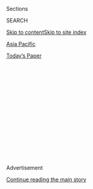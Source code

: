<div id="app">

<div>

<div>

<div>

<div class="NYTAppHideMasthead css-1q2w90k e1suatyy0">

<div class="section css-ui9rw0 e1suatyy2">

<div class="css-eph4ug er09x8g0">

<div class="css-6n7j50">

</div>

<span class="css-1dv1kvn">Sections</span>

<div class="css-10488qs">

<span class="css-1dv1kvn">SEARCH</span>

</div>

[Skip to content](#site-content)[Skip to site index](#site-index)

</div>

<div id="masthead-section-label" class="css-1wr3we4 eaxe0e00">

[Asia
Pacific](https://www.nytimes.com/section/world/asia)

</div>

<div class="css-10698na e1huz5gh0">

</div>

</div>

<div id="masthead-bar-one" class="section hasLinks css-15hmgas e1csuq9d3">

<div class="css-uqyvli e1csuq9d0">

</div>

<div class="css-1uqjmks e1csuq9d1">

</div>

<div class="css-9e9ivx">

[](https://myaccount.nytimes.com/auth/login?response_type=cookie&client_id=vi)

</div>

<div class="css-1bvtpon e1csuq9d2">

[Today’s
Paper](https://www.nytimes.com/section/todayspaper)

</div>

</div>

</div>

</div>

<div data-aria-hidden="false">

<div id="site-content" data-role="main">

<div>

<div class="css-1aor85t" style="opacity:0.000000001;z-index:-1;visibility:hidden">

<div class="css-1hqnpie">

<div class="css-epjblv">

<span class="css-17xtcya">[Asia
Pacific](/section/world/asia)</span><span class="css-x15j1o">|</span><span class="css-fwqvlz">China
Defends Expulsion of American Journalists, Accusing U.S. of
Prejudice</span>

</div>

<div class="css-k008qs">

<div class="css-1iwv8en">

<span class="css-18z7m18"></span>

<div>

</div>

</div>

<span class="css-1n6z4y">https://nyti.ms/33vNQWa</span>

<div class="css-1705lsu">

<div class="css-4xjgmj">

<div class="css-4skfbu" data-role="toolbar" data-aria-label="Social Media Share buttons, Save button, and Comments Panel with current comment count" data-testid="share-tools">

  - 
  - 
  - 
  - 
    
    <div class="css-6n7j50">
    
    </div>

  - 
  - 

</div>

</div>

</div>

</div>

</div>

</div>

<div id="NYT_TOP_BANNER_REGION" class="css-13pd83m">

</div>

<div id="top-wrapper" class="css-1sy8kpn">

<div id="top-slug" class="css-l9onyx">

Advertisement

</div>

[Continue reading the main
story](#after-top)

<div class="ad top-wrapper" style="text-align:center;height:100%;display:block;min-height:250px">

<div id="top" class="place-ad" data-position="top" data-size-key="top">

</div>

</div>

<div id="after-top">

</div>

</div>

<div>

<div id="sponsor-wrapper" class="css-1hyfx7x">

<div id="sponsor-slug" class="css-19vbshk">

Supported by

</div>

[Continue reading the main
story](#after-sponsor)

<div id="sponsor" class="ad sponsor-wrapper" style="text-align:center;height:100%;display:block">

</div>

<div id="after-sponsor">

</div>

</div>

<div class="css-186x18t">

</div>

<div class="css-1vkm6nb ehdk2mb0">

# China Defends Expulsion of American Journalists, Accusing U.S. of Prejudice

</div>

An official said the expulsions were needed to defend China’s media
against American suppression. Chinese state media outlets criticized
American newspapers for coverage that they described as biased.

<div class="css-79elbk" data-testid="photoviewer-wrapper">

<div class="css-z3e15g" data-testid="photoviewer-wrapper-hidden">

</div>

<div class="css-1a48zt4 ehw59r15" data-testid="photoviewer-children">

![<span class="css-16f3y1r e13ogyst0" data-aria-hidden="true">A
newsstand in Beijing on Wednesday. China’s state news media has accused
American outlets of displaying double
standards.</span><span class="css-cnj6d5 e1z0qqy90" itemprop="copyrightHolder"><span class="css-1ly73wi e1tej78p0">Credit...</span><span><span>Gilles
Sabrié for The New York
Times</span></span></span>](https://static01.nyt.com/images/2020/03/18/world/18china-journalists-1/merlin_170660475_b0e4c2a8-4431-470a-83fa-37ffe065ead5-articleLarge.jpg?quality=75&auto=webp&disable=upscale)

</div>

</div>

<div class="css-18e8msd">

<div class="css-pdw9fk epjyd6m0">

<div class="css-1txwxcy ey68jwv0" data-aria-hidden="true">

[![Alexandra
Stevenson](https://static01.nyt.com/images/2018/02/20/multimedia/author-alexandra-stevenson/author-alexandra-stevenson-thumbLarge.jpg
"Alexandra Stevenson")](https://www.nytimes.com/by/alexandra-stevenson)[![Austin
Ramzy](https://static01.nyt.com/images/2018/10/15/multimedia/author-austin-ramzy/author-austin-ramzy-thumbLarge.png
"Austin Ramzy")](https://www.nytimes.com/by/austin-ramzy)

</div>

<div class="css-1baulvz">

By [<span class="css-1baulvz" itemprop="name">Alexandra
Stevenson</span>](https://www.nytimes.com/by/alexandra-stevenson) and
[<span class="css-1baulvz last-byline" itemprop="name">Austin
Ramzy</span>](https://www.nytimes.com/by/austin-ramzy)

</div>

</div>

  - 
    
    <div class="css-ld3wwf e16638kd2">
    
    Published March 18, 2020Updated March 19,
    2020
    
    </div>

  - 
    
    <div class="css-4xjgmj">
    
    <div class="css-pvvomx" data-role="toolbar" data-aria-label="Social Media Share buttons, Save button, and Comments Panel with current comment count" data-testid="share-tools">
    
      - 
      - 
      - 
      - 
        
        <div class="css-6n7j50">
        
        </div>
    
      - 
      - 
    
    </div>
    
    </div>

</div>

<div class="css-mdjrty">

[阅读简体中文版](https://cn.nytimes.com/china/20200319/china-expels-journalists/ "Read in Simplified Chinese")[閱讀繁體中文版](https://cn.nytimes.com/china/20200319/china-expels-journalists/zh-han "Read in Traditional Chinese")

</div>

</div>

<div class="section meteredContent css-1r7ky0e" name="articleBody" itemprop="articleBody">

<div class="css-1fanzo5 StoryBodyCompanionColumn">

<div class="css-53u6y8">

HONG KONG — An increasingly rancorous rivalry between the United States
and China entered a new phase on Wednesday as Beijing accused the Trump
administration of starting a diplomatic clash that led it to [expel
almost all American
journalists](https://www.nytimes.com/2020/03/17/business/media/china-expels-american-journalists.html)
from three newspapers.

The Chinese government cast its expulsion of the journalists from The
New York Times, The Wall Street Journal and The Washington Post as
necessary to defend Beijing against what it perceived as an ideological
campaign by the United States to impose its values on China. Around a
dozen reporters could be required to leave, in a move that Beijing said
was reciprocation for the United States’ forcing out of about 60 Chinese
reporters, who worked for propaganda outlets, this month.

“The United States cannot proceed from ideological prejudice, use its
own standards and likes and dislikes to judge the media of other
countries, let alone suppress the Chinese media unreasonably,” Geng
Shuang, a Foreign Ministry spokesman, said at a news conference in
Beijing on Wednesday.

Beijing has said that the expulsions were a response to the Trump
administration’s [decision to limit the
number](https://www.nytimes.com/2020/03/02/world/asia/china-journalists-diplomats-expulsion.html)
of Chinese citizens from five state-controlled media outlets who could
work in the United States to 100. On Wednesday, the Chinese government
indicated that it was prepared to take more measures if needed.

</div>

</div>

<div class="css-1fanzo5 StoryBodyCompanionColumn">

<div class="css-53u6y8">

“We urge the United States to immediately change its course, correct
mistakes, and stop political suppression and unreasonable restrictions
on Chinese media,” Mr. Geng said. “If the United States insists on
taking its own course, compounding mistakes, China will be forced to
take further countermeasures.”

*\[Analysis:* [*The world feared China over coronavirus. Now the tables
have
turned*](http://www.nytimes.com/2020/03/19/world/asia/coronavirus-china-united-states.html)*.\]*

The expulsions, not seen to such an extent in recent history, point to
the governing Communist Party’s growing resolve to strike back in all
aspects of what is quickly becoming a bare-knuckled competition with the
United States. Over the past year, tensions have escalated over issues
ranging from trade deficits to technological capacity and military
dominance, with bruising effect on American and Chinese companies,
business executives, and even university students and academics.

The dispute over media access underlines how this new era of great power
rivalry has extended into the marketplace of ideas. It not only signals
a more muscular approach to foreign policy in China, but also accords
with the party’s tightening grip over information under Xi Jinping, the
country’s authoritarian leader.

The expulsions “will definitely have a big influence” on relations
between the two countries, said Zhan Jiang, a retired journalism
professor at Beijing Foreign Studies University. “We’ve never really
seen anything like this in the past 40 years. This shows the relations
between the two sides have fallen into a deadlock, with neither side
retreating.”

Under Mr. Xi, the news media has come under an increasingly tight grip
and foreign reporters who displease the authorities have been punished
with visa denials. In recent weeks, as the coronavirus spread through
China, the government has [cracked down on
domestic](https://www.nytimes.com/2020/03/14/business/media/coronavirus-china-journalists.html)
and foreign reporting, muzzling medical professionals and [censoring and
removing
reports](https://www.nytimes.com/2020/03/16/business/china-coronavirus-internet-police.html)
and commentaries online that have challenged the official narrative.

</div>

</div>

<div class="css-1fanzo5 StoryBodyCompanionColumn">

<div class="css-53u6y8">

On Tuesday, China went even further, requiring all American journalists
for the three newspapers whose credentials expire by the end of the year
to turn in their press cards within 10 days. It said they would not be
allowed to continue working as journalists in China.

In an unusual move, it said the Americans were also forbidden to work as
journalists in Macau or Hong Kong, two semiautonomous Chinese
territories that have traditionally had greater protections for press
freedom than the mainland.

The American news outlets criticized the Chinese government’s decision.
On Wednesday, American officials were discussing what measures to take
in response, including further retaliatory actions against official
Chinese interests in the United States. Secretary of State Mike Pompeo
on Tuesday called the expulsions “unfortunate” and said he hoped China
would reconsider.

Mr. Pompeo maintained that there was a fundamental difference between
the expelled American reporters, who are employed by independent media
outlets, and the expelled Chinese journalists, who work for a state
propaganda machine.

In its official rhetoric, the Chinese government has cast its decision
as a matter of diplomacy. But its own comments and reports in state-run
news outlets indicated that Beijing, which often accuses the Western
media of bias, also takes issue with the three American news outlets’
reporting on China.

“We reject ideological bias against China, reject fake news made in the
name of press freedom, reject breaches of ethics in journalism,”
[tweeted Hua
Chunying](https://twitter.com/SpokespersonCHN/status/1240067426684788736),
a Chinese Foreign Ministry spokeswoman.

An article from The Global Times, a stridently nationalistic tabloid
controlled by the party, criticized the The New York Times’s coverage of
the [coronavirus
outbreak](https://www.nytimes.com/2020/03/07/world/asia/china-coronavirus-cost.html),
the [monthslong antigovernment
protests](https://www.nytimes.com/2019/12/07/world/asia/hong-kong-protests-us-chamber-commerce.html)
in Hong Kong, and the Chinese authorities’ [internment of
ethnic-minority
Muslims](https://www.nytimes.com/interactive/2019/11/16/world/asia/china-xinjiang-documents.html)
in far western Xinjiang. The paper’s [coverage of the
epidemic](https://www.nytimes.com/2020/02/01/world/asia/china-coronavirus.html),
the article said, was “aiming to attack China’s political system and
smear China’s efforts” to contain the virus.

</div>

</div>

<div class="css-1fanzo5 StoryBodyCompanionColumn">

<div class="css-53u6y8">

It said reports by The Times and other outlets about [the government’s
policies in the Xinjiang
region](https://www.nytimes.com/2019/11/24/world/asia/leak-chinas-internment-camps.html)
had “smeared and attacked China without basis.”

</div>

</div>

<div class="css-79elbk" data-testid="photoviewer-wrapper">

<div class="css-z3e15g" data-testid="photoviewer-wrapper-hidden">

</div>

<div class="css-1a48zt4 ehw59r15" data-testid="photoviewer-children">

![<span class="css-16f3y1r e13ogyst0" data-aria-hidden="true">“We reject
ideological bias against China, reject fake news made in the name of
press freedom, reject breaches of ethics in journalism,” tweeted Hua
Chunying, a Chinese foreign ministry spokeswoman, above in
2016.</span><span class="css-cnj6d5 e1z0qqy90" itemprop="copyrightHolder"><span class="css-1ly73wi e1tej78p0">Credit...</span><span>Jason
Lee/Reuters</span></span>](https://static01.nyt.com/images/2020/03/18/world/18china-journalists-2/merlin_170661780_f23523b8-198d-4f08-a9ca-6346476ec866-articleLarge.jpg?quality=75&auto=webp&disable=upscale)

</div>

</div>

<div class="css-1fanzo5 StoryBodyCompanionColumn">

<div class="css-53u6y8">

China also said it was requiring the three outlets as well as Time
magazine and Voice of America to disclose details of their staff, assets
and operations in China.

The action would affect at least 13 American journalists, but the number
could be higher, the Foreign Correspondents’ Club of China said in a
statement on Wednesday.

The organization said the expulsion “diminishes us in number and in
spirit, though not in our commitment to vigorously cover China. There
are no winners in the use of journalists as diplomatic pawns by the
world’s two pre-eminent economic powers.”

The Global Times echoed this in an editorial on Wednesday that accused
Washington of starting the tit-for-tat. “As a Chinese media, we regret
that the conflict between China and the United States has escalated due
to political differences,” it said. Both Chinese and American
journalists, it added, were “implicated by political frictions between
China and the United States.”

The cycle of retaliation began when China [expelled three Journal
reporters](https://www.nytimes.com/2020/02/19/business/media/china-wall-street-journal.html)
over a headline last month, “China Is the Real Sick Man of Asia,” on an
opinion column about the country’s coronavirus response efforts.

</div>

</div>

<div class="css-1fanzo5 StoryBodyCompanionColumn">

<div class="css-53u6y8">

In recent days, The People’s Daily, a Communist Party mouthpiece, and
China Daily, a state-run newspaper, posted messages that circulated
widely on China’s Twitter-like forum Weibo targeting The Times for what
they called “double standards” in its tweets about the lockdown imposed
in China and in Italy to curb the spread of the
virus.

</div>

</div>

<div class="css-79elbk" data-testid="photoviewer-wrapper">

<div class="css-z3e15g" data-testid="photoviewer-wrapper-hidden">

</div>

<div class="css-1a48zt4 ehw59r15" data-testid="photoviewer-children">

<div class="css-1xdhyk6 erfvjey0">

<span class="css-1ly73wi e1tej78p0">Image</span>

<div class="css-zjzyr8">

<div data-testid="lazyimage-container" style="height:257.77777777777777px">

</div>

</div>

</div>

<span class="css-16f3y1r e13ogyst0" data-aria-hidden="true">Outside The
People’s Daily and Global Times in Beijing last
year. </span><span class="css-cnj6d5 e1z0qqy90" itemprop="copyrightHolder"><span class="css-1ly73wi e1tej78p0">Credit...</span><span>Giulia
Marchi for The New York Times</span></span>

</div>

</div>

<div class="css-1fanzo5 StoryBodyCompanionColumn">

<div class="css-53u6y8">

Some questions remained unanswered, including how and whether the Hong
Kong government would take further steps to enforce Beijing’s expulsion.
Hong Kong operates under a political formula known as “one country, two
systems” that promises the Chinese territory a high degree of autonomy,
including independent courts, a free news media and extensive
protections of civil liberties.

Many global news organizations use Hong Kong as headquarters for the
Asia region. Under the Basic Law, Hong Kong’s mini-constitution, the
region has jurisdiction over immigration matters. If Hong Kong refused
to allow the journalists to work in the city, it would be seen by some
critics as the [latest sign of eroding freedoms in the
territory](https://www.nytimes.com/2018/10/08/world/asia/victor-mallet-hong-kong-financial-times.html).

On Wednesday, Mr. Geng said the action taken by Beijing was diplomatic
in nature, and thus fell under the central government’s authority, not
that of Hong Kong.

But some of Hong Kong’s pro-democracy lawmakers rejected the argument
and threatened to request a judicial review if any of the American
reporters were turned away at Hong Kong’s border.

“Carrie Lam doesn’t have to follow exactly what Beijing says,” said
Dennis Kwok, a pro-democracy lawmaker who represents Hong Kong’s legal
sector, referring to Hong Kong’s leader. “If she has any integrity left,
she can say this is Hong Kong and we have freedom of the press.”

</div>

</div>

<div class="css-1fanzo5 StoryBodyCompanionColumn">

<div class="css-53u6y8">

Claudia Mo, another lawmaker, said Beijing was using the situation as an
opportunity to “shut down the free flow of information.”

“Rule of law is quite dead in Hong Kong, we knew,” Ms. Mo said at a news
conference in Hong Kong.

“Free flow of information, they’re telling us, forget about it.”

Edward Wong contributed reporting from Washington, and Tiffany May from
Hong Kong. Claire Fu contributed research from Beijing.

</div>

</div>

<div>

</div>

</div>

<div>

</div>

<div>

</div>

<div>

</div>

<div>

<div id="bottom-wrapper" class="css-1ede5it">

<div id="bottom-slug" class="css-l9onyx">

Advertisement

</div>

[Continue reading the main
story](#after-bottom)

<div id="bottom" class="ad bottom-wrapper" style="text-align:center;height:100%;display:block;min-height:90px">

</div>

<div id="after-bottom">

</div>

</div>

</div>

</div>

</div>

## Site Index

<div>

</div>

## Site Information Navigation

  - [© <span>2020</span> <span>The New York Times
    Company</span>](https://help.nytimes.com/hc/en-us/articles/115014792127-Copyright-notice)

<!-- end list -->

  - [NYTCo](https://www.nytco.com/)
  - [Contact
    Us](https://help.nytimes.com/hc/en-us/articles/115015385887-Contact-Us)
  - [Work with us](https://www.nytco.com/careers/)
  - [Advertise](https://nytmediakit.com/)
  - [T Brand Studio](http://www.tbrandstudio.com/)
  - [Your Ad
    Choices](https://www.nytimes.com/privacy/cookie-policy#how-do-i-manage-trackers)
  - [Privacy](https://www.nytimes.com/privacy)
  - [Terms of
    Service](https://help.nytimes.com/hc/en-us/articles/115014893428-Terms-of-service)
  - [Terms of
    Sale](https://help.nytimes.com/hc/en-us/articles/115014893968-Terms-of-sale)
  - [Site
    Map](https://spiderbites.nytimes.com)
  - [Help](https://help.nytimes.com/hc/en-us)
  - [Subscriptions](https://www.nytimes.com/subscription?campaignId=37WXW)

</div>

</div>

</div>

</div>

